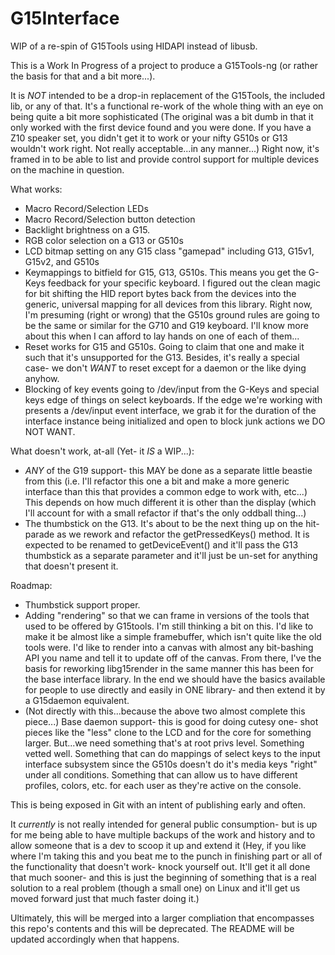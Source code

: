 G15Interface
===========

WIP of a re-spin of G15Tools using HIDAPI instead of libusb.

This is a Work In Progress of a project to produce a G15Tools-ng (or rather the
basis for that and a bit more...).

It is *NOT* intended to be a drop-in replacement of the G15Tools, the included
lib, or any of that.  It's a functional re-work of the whole thing with an eye
on being quite a bit more sophisticated (The original was a bit dumb in that it
only worked with the first device found and you were done.  If you have a Z10
speaker set, you didn't get it to work or your nifty G510s or G13 wouldn't work
right.  Not really acceptable...in any manner...)  Right now, it's framed in to
be able to list and provide control support for multiple devices on the machine
in question.

What works:

- Macro Record/Selection LEDs
- Macro Record/Selection button detection
- Backlight brightness on a G15.
- RGB color selection on a G13 or G510s
- LCD bitmap setting on any G15 class "gamepad" including G13, G15v1, G15v2,
  and G510s
- Keymappings to bitfield for G15, G13, G510s.  This means you get the G-Keys
  feedback for your specific keyboard.  I figured out the clean magic for bit
  shifting the HID report bytes back from the devices into the generic, universal
  mapping for all devices from this library.  Right now, I'm presuming (right or
  wrong) that the G510s ground rules are going to be the same or similar for the
  G710 and G19 keyboard.  I'll know more about this when I can afford to lay hands
  on one of each of them...
- Reset works for G15 and G510s.  Going to claim that one and make it such that
  it's unsupported for the G13.  Besides, it's really a special case- we don't
  *WANT* to reset except for a daemon or the like dying anyhow.
- Blocking of key events going to /dev/input from the G-Keys and special
  keys edge of things on select keyboards.  If the edge we're working with
  presents a /dev/input event interface, we grab it for the duration of the
  interface instance being initialized and open to block junk actions we
  DO NOT WANT.

What doesn't work, at-all (Yet- it *IS* a WIP...):

- *ANY* of the G19 support- this MAY be done as a separate little
  beastie from this (i.e. I'll refactor this one a bit and make a more
  generic interface than this that provides a common edge to work with,
  etc...)  This depends on how much different it is other than the
  display (which I'll account for with a small refactor if that's the
  only oddball thing...)
- The thumbstick on the G13.  It's about to be the next thing up
  on the hit-parade as we rework and refactor the getPressedKeys()
  method.  It is expected to be renamed to getDeviceEvent() and
  it'll pass the G13 thumbstick as a separate parameter and it'll
  just be un-set for anything that doesn't present it.


Roadmap:

- Thumbstick support proper.
- Adding "rendering" so that we can frame in versions of the tools that
  used to be offered by G15tools.  I'm still thinking a bit on this.
  I'd like to make it be almost like a simple framebuffer, which isn't
  quite like the old tools were.  I'd like to render into a canvas with
  almost any bit-bashing API you name and tell it to update off of the
  canvas.  From there, I've the basis for reworking libg15render in the
  same manner this has been for the base interface library.  In the end
  we should have the basics available for people to use directly and
  easily in ONE library- and then extend it by a G15daemon equivalent.
- (Not directly with this...because the above two almost complete this
   piece...) Base daemon support- this is good for doing cutesy one-
   shot pieces like the "less" clone to the LCD and for the core for
   something larger.  But...we need something that's at root privs
   level.  Something vetted well.  Something that can do mappings of
   select keys to the input interface subsystem since the G510s doesn't
   do it's media keys "right" under all conditions.  Something that
   can allow us to have different profiles, colors, etc. for each
   user as they're active on the console.


This is being exposed in Git with an intent of publishing early and often.

It *currently* is not really intended for general public consumption- but
is up for me being able to have multiple backups of the work and history
and to allow someone that is a dev to scoop it up and extend it (Hey, if you
like where I'm taking this and you beat me to the punch in finishing part
or all of the functionality that doesn't work- knock yourself out.  It'll
get it all done that much sooner- and this is just the beginning of something
that is a real solution to a real problem (though a small one) on Linux
and it'll get us moved forward just that much faster doing it.)

Ultimately, this will be merged into a larger compliation that encompasses
this repo's contents and this will be deprecated.  The README will be
updated accordingly when that happens.
